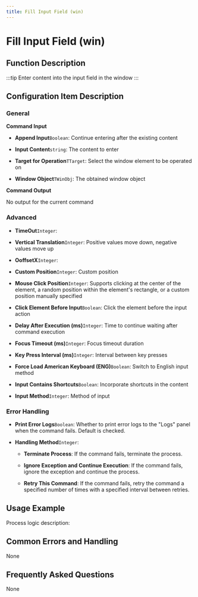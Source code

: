 ```yaml
---
title: Fill Input Field (win)
---
```


# Fill Input Field (win)

## Function Description

:::tip 
Enter content into the input field in the window
:::

## Configuration Item Description

### General

**Command Input**

- **Append Input**`Boolean`: Continue entering after the existing content

- **Input Content**`string`: The content to enter

- **Target for Operation**`TTarget`: Select the window element to be operated on

- **Window Object**`TWinObj`: The obtained window object


**Command Output**

No output for the current command

### Advanced

- **TimeOut**`Integer`: 

- **Vertical Translation**`Integer`: Positive values move down, negative values move up

- **OoffsetX**`Integer`: 

- **Custom Position**`Integer`: Custom position

- **Mouse Click Position**`Integer`: Supports clicking at the center of the element, a random position within the element's rectangle, or a custom position manually specified

- **Click Element Before Input**`Boolean`: Click the element before the input action

- **Delay After Execution (ms)**`Integer`: Time to continue waiting after command execution

- **Focus Timeout (ms)**`Integer`: Focus timeout duration

- **Key Press Interval (ms)**`Integer`: Interval between key presses

- **Force Load American Keyboard (ENG)**`Boolean`: Switch to English input method

- **Input Contains Shortcuts**`Boolean`: Incorporate shortcuts in the content

- **Input Method**`Integer`: Method of input


### Error Handling

- **Print Error Logs**`Boolean`: Whether to print error logs to the "Logs" panel when the command fails. Default is checked. 

- **Handling Method**`Integer`:

    - **Terminate Process**: If the command fails, terminate the process.

    - **Ignore Exception and Continue Execution**: If the command fails, ignore the exception and continue the process.

    - **Retry This Command**: If the command fails, retry the command a specified number of times with a specified interval between retries.

## Usage Example

Process logic description:

## Common Errors and Handling

None

## Frequently Asked Questions

None

